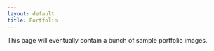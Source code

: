 ```yaml
---
layout: default
title: Portfolio
---
```


This page will eventually contain a bunch of sample portfolio images.
